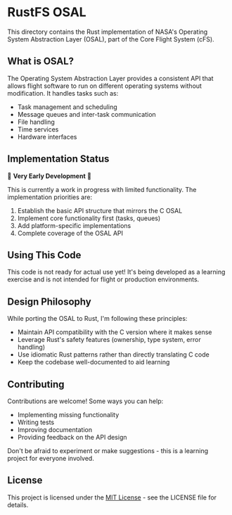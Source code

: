 # RustFS OSAL

This directory contains the Rust implementation of NASA's Operating System
Abstraction Layer (OSAL), part of the Core Flight System (cFS).

## What is OSAL?

The Operating System Abstraction Layer provides a consistent API that allows
flight software to run on different operating systems without modification. It
handles tasks such as:

- Task management and scheduling
- Message queues and inter-task communication
- File handling
- Time services
- Hardware interfaces

## Implementation Status

🚧 **Very Early Development** 🚧

This is currently a work in progress with limited functionality. The
implementation priorities are:

1. Establish the basic API structure that mirrors the C OSAL
2. Implement core functionality first (tasks, queues)
3. Add platform-specific implementations
4. Complete coverage of the OSAL API

## Using This Code

This code is not ready for actual use yet! It's being developed as a learning
exercise and is not intended for flight or production environments.

## Design Philosophy

While porting the OSAL to Rust, I'm following these principles:

- Maintain API compatibility with the C version where it makes sense
- Leverage Rust's safety features (ownership, type system, error handling)
- Use idiomatic Rust patterns rather than directly translating C code
- Keep the codebase well-documented to aid learning

## Contributing

Contributions are welcome! Some ways you can help:

- Implementing missing functionality
- Writing tests
- Improving documentation
- Providing feedback on the API design

Don't be afraid to experiment or make suggestions - this is a learning project
for everyone involved.

## License

This project is licensed under the [MIT License](../LICENSE) - see the LICENSE
file for details.
